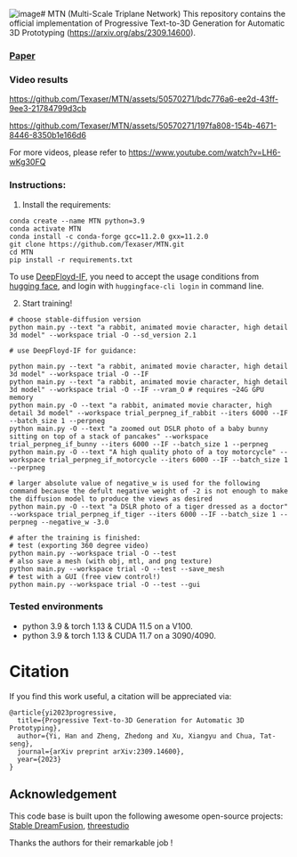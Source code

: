 ![image](https://github.com/user-attachments/assets/585aa21e-1c99-484d-b86c-c04b3716db0e)# MTN (Multi-Scale Triplane Network)
This repository contains the official implementation of Progressive Text-to-3D Generation for Automatic 3D Prototyping (https://arxiv.org/abs/2309.14600).
### [Paper](https://arxiv.org/abs/2309.14600)

### Video results


https://github.com/Texaser/MTN/assets/50570271/bdc776a6-ee2d-43ff-9ee3-21784799d3cb

https://github.com/Texaser/MTN/assets/50570271/197fa808-154b-4671-8446-8350b1e166d6



For more videos, please refer to https://www.youtube.com/watch?v=LH6-wKg30FQ

### Instructions:
1. Install the requirements:
```
conda create --name MTN python=3.9
conda activate MTN
conda install -c conda-forge gcc=11.2.0 gxx=11.2.0
git clone https://github.com/Texaser/MTN.git
cd MTN
pip install -r requirements.txt
```
To use [DeepFloyd-IF](https://github.com/deep-floyd/IF), you need to accept the usage conditions from [hugging face](https://huggingface.co/DeepFloyd/IF-I-XL-v1.0), and login with `huggingface-cli login` in command line.

2. Start training!
```
# choose stable-diffusion version
python main.py --text "a rabbit, animated movie character, high detail 3d model" --workspace trial -O --sd_version 2.1

# use DeepFloyd-IF for guidance:

python main.py --text "a rabbit, animated movie character, high detail 3d model" --workspace trial -O --IF
python main.py --text "a rabbit, animated movie character, high detail 3d model" --workspace trial -O --IF --vram_O # requires ~24G GPU memory
python main.py -O --text "a rabbit, animated movie character, high detail 3d model" --workspace trial_perpneg_if_rabbit --iters 6000 --IF --batch_size 1 --perpneg
python main.py -O --text "a zoomed out DSLR photo of a baby bunny sitting on top of a stack of pancakes" --workspace trial_perpneg_if_bunny --iters 6000 --IF --batch_size 1 --perpneg
python main.py -O --text "A high quality photo of a toy motorcycle" --workspace trial_perpneg_if_motorcycle --iters 6000 --IF --batch_size 1 --perpneg

# larger absolute value of negative_w is used for the following command because the defult negative weight of -2 is not enough to make the diffusion model to produce the views as desired
python main.py -O --text "a DSLR photo of a tiger dressed as a doctor" --workspace trial_perpneg_if_tiger --iters 6000 --IF --batch_size 1 --perpneg --negative_w -3.0

# after the training is finished:
# test (exporting 360 degree video)
python main.py --workspace trial -O --test
# also save a mesh (with obj, mtl, and png texture)
python main.py --workspace trial -O --test --save_mesh
# test with a GUI (free view control!)
python main.py --workspace trial -O --test --gui
```
### Tested environments
* python 3.9 & torch 1.13 & CUDA 11.5 on a V100.
* python 3.9 & torch 1.13 & CUDA 11.7 on a 3090/4090. 

# Citation

If you find this work useful, a citation will be appreciated via:
```
@article{yi2023progressive,
  title={Progressive Text-to-3D Generation for Automatic 3D Prototyping},
  author={Yi, Han and Zheng, Zhedong and Xu, Xiangyu and Chua, Tat-seng},
  journal={arXiv preprint arXiv:2309.14600},
  year={2023}
}
```

## Acknowledgement
This code base is built upon the following awesome open-source projects:
[Stable DreamFusion](https://github.com/ashawkey/stable-dreamfusion),
[threestudio](https://github.com/threestudio-project/threestudio)

Thanks the authors for their remarkable job !
